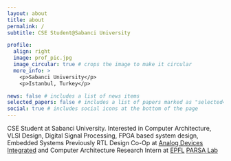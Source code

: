 ```yaml
---
layout: about
title: about
permalink: /
subtitle: CSE Student@Sabanci University

profile:
  align: right
  image: prof_pic.jpg
  image_circular: true # crops the image to make it circular
  more_info: >
    <p>Sabanci University</p>
    <p>Istanbul, Turkey</p>

news: false # includes a list of news items
selected_papers: false # includes a list of papers marked as "selected={true}"
social: true # includes social icons at the bottom of the page
---
```


CSE Student at Sabanci University. Interested in Computer Architecture, VLSI Design, Digital Signal Processing, FPGA based system design, Embedded Systems
Previously RTL Design Co-Op at [Analog Devices Integrated](https://www.analog.com) and Computer Architecture Research Intern at [EPFL](https://www.epfl.ch/en/) [PARSA Lab](https://parsa.epfl.ch/)
